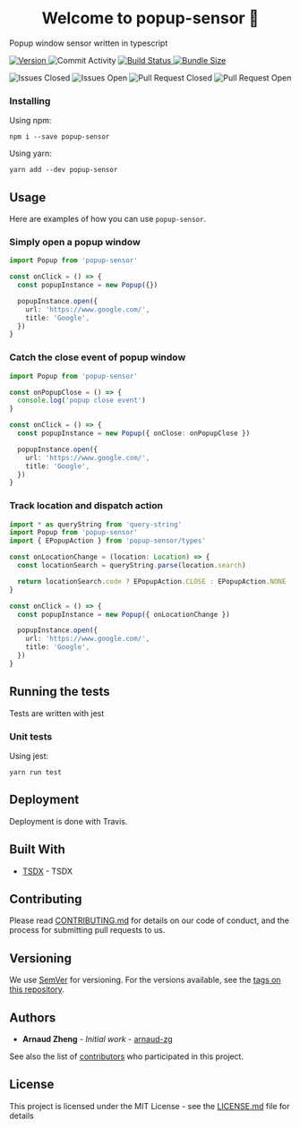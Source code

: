 <h1 align="center">Welcome to popup-sensor 👋</h1>

<p>Popup window sensor written in typescript</p>

<p>
  <a href="https://www.npmjs.com/package/popup-sensor" target="_blank">
    <img alt="Version" src="https://img.shields.io/npm/v/popup-sensor.svg">
  </a>
  <img alt="Commit Activity" src="https://img.shields.io/github/commit-activity/m/arnaud-zg/popup-sensor" />
  <a href="https://travis-ci.org/arnaud-zg/popup-sensor" target="_blank">
    <img alt="Build Status" src="https://travis-ci.org/arnaud-zg/popup-sensor.svg?branch=develop" />
  </a>
  <a href="https://bundlephobia.com/result?p=popup-sensor" target="_blank">
    <img alt="Bundle Size" src="https://badgen.net/bundlephobia/min/popup-sensor" />
  </a>
</p>

<p>
  <img alt="Issues Closed" src="https://img.shields.io/github/issues-closed/arnaud-zg/popup-sensor">
  <img alt="Issues Open" src="https://img.shields.io/github/issues/arnaud-zg/popup-sensor">
  <img alt="Pull Request Closed" src="https://img.shields.io/github/issues-pr-closed/arnaud-zg/popup-sensor">
  <img alt="Pull Request Open" src="https://img.shields.io/github/issues-pr/arnaud-zg/popup-sensor">
</p>

### Installing

Using npm:

```shell
npm i --save popup-sensor
```

Using yarn:

```shell
yarn add --dev popup-sensor
```

## Usage

Here are examples of how you can use `popup-sensor`.

### Simply open a popup window

```ts
import Popup from 'popup-sensor'

const onClick = () => {
  const popupInstance = new Popup({})

  popupInstance.open({
    url: 'https://www.google.com/',
    title: 'Google',
  })
}
```

### Catch the close event of popup window

```ts
import Popup from 'popup-sensor'

const onPopupClose = () => {
  console.log('popup close event')
}

const onClick = () => {
  const popupInstance = new Popup({ onClose: onPopupClose })

  popupInstance.open({
    url: 'https://www.google.com/',
    title: 'Google',
  })
}
```

### Track location and dispatch action

```ts
import * as queryString from 'query-string'
import Popup from 'popup-sensor'
import { EPopupAction } from 'popup-sensor/types'

const onLocationChange = (location: Location) => {
  const locationSearch = queryString.parse(location.search)

  return locationSearch.code ? EPopupAction.CLOSE : EPopupAction.NONE
}

const onClick = () => {
  const popupInstance = new Popup({ onLocationChange })

  popupInstance.open({
    url: 'https://www.google.com/',
    title: 'Google',
  })
}
```

## Running the tests

Tests are written with jest

### Unit tests

Using jest:

```shell
yarn run test
```

## Deployment

Deployment is done with Travis.

## Built With

- [TSDX](https://github.com/palmerhq/tsdx) - TSDX

## Contributing

Please read [CONTRIBUTING.md](CONTRIBUTING.md) for details on our code of conduct, and the process for submitting pull requests to us.

## Versioning

We use [SemVer](http://semver.org/) for versioning. For the versions available, see the [tags on this repository](https://github.com/arnaud-zg/ts-foursquare/tags).

## Authors

- **Arnaud Zheng** - _Initial work_ - [arnaud-zg](https://github.com/arnaud-zg)

See also the list of [contributors](https://github.com/arnaud-zg/ts-foursquare/graphs/contributors) who participated in this project.

## License

This project is licensed under the MIT License - see the [LICENSE.md](LICENSE.md) file for details
